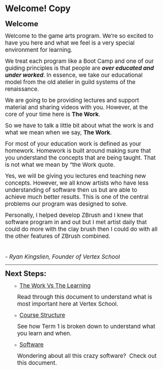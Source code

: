 # Welcome! Copy

<p><span style="font-size: 18pt;"><strong>Welcome</strong></span></p>
<p><span style="font-size: 14pt;">Welcome to the game arts program. We’re so excited to have you here and what we feel is a very special environment for learning.</span></p>
<p><span style="font-size: 14pt;">We treat each program like a Boot Camp and one of our guiding principles is that people are&nbsp;<em><strong>over educated and under worked</strong></em>. In essence, we take our educational model from the old atelier in guild systems of the renaissance.</span></p>
<p><span style="font-size: 14pt;">We are going to be providing lectures and support material and sharing videos with you. However, at the core of your time here is&nbsp;<strong>The Work</strong>.</span></p>
<p><span style="font-size: 14pt;">So we have to talk a little bit about what the work is and what we mean when we say,&nbsp;<strong>The Work</strong>.</span></p>
<p><span style="font-size: 14pt;">For most of your education work is defined as your homework. Homework is built around making sure that you understand the concepts that are being taught. That is not what we mean by “the Work quote.</span></p>
<p><span style="font-size: 14pt;">Yes, we will be giving you lectures end teaching new concepts. However, we all know artists who have less understanding of software then us but are able to achieve much better results. This is one of the central problems our program was designed to solve.</span></p>
<p><span style="font-size: 14pt;">Personally, I helped develop ZBrush and I knew that software program in and out but I met artist daily that could do more with the clay brush then I could do with all the other features of ZBrush combined.</span></p>
<p>&nbsp;</p>
<p><em><span style="font-size: 14pt;">- Ryan Kingslien, Founder of Vertex School</span></em></p>
<hr>
<p><strong><span style="font-size: 18pt;">Next Steps:</span></strong></p>
<ul>
<li style="list-style-type: none;">
<ul>
<li><a href="https://vertexschool.instructure.com/courses/289/pages/the-work-vs-the-learning" data-api-endpoint="https://vertexschool.instructure.com/api/v1/courses/289/pages/the-work-vs-the-learning" data-api-returntype="Page"><span style="font-size: 14pt;">The Work Vs The Learning</span></a></li>
</ul>
</li>
</ul>
<p style="padding-left: 40px;"><span style="font-size: 14pt;">Read through this document to understand what is most important here at Vertex School.</span></p>
<ul>
<li style="list-style-type: none;">
<ul>
<li><span style="font-size: 14pt;"><a title="Course Structure" href="https://vertexschool.instructure.com/courses/289/pages/course-structure" data-api-endpoint="https://vertexschool.instructure.com/api/v1/courses/289/pages/course-structure" data-api-returntype="Page">Course Structure</a>&nbsp;</span></li>
</ul>
</li>
</ul>
<p style="padding-left: 40px;"><span style="font-size: 14pt;">See how Term 1 is broken down to understand what you learn and when.</span></p>
<ul>
<li style="list-style-type: none;">
<ul>
<li><a href="https://vertexschool.instructure.com/courses/289/pages/the-software" data-api-endpoint="https://vertexschool.instructure.com/api/v1/courses/289/pages/the-software" data-api-returntype="Page"><span style="font-size: 14pt;">Software</span></a></li>
</ul>
</li>
</ul>
<p style="padding-left: 40px;"><span style="font-size: 14pt;">Wondering about all this crazy software?&nbsp; Check out this document.</span></p>